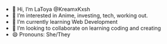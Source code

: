 - 👋 Hi, I’m LaToya @KreamxKxsh
- 👀 I’m interested in Anime, investing, tech, working out.
- 🌱 I’m currently learning Web Development
- 💞️ I’m looking to collaborate on learning coding and creating
- 😄 Pronouns: She/They

<!---
KreamxKxsh/KreamxKxsh is a ✨ special ✨ repository because its `README.md` (this file) appears on your GitHub profile.
You can click the Preview link to take a look at your changes.
--->
